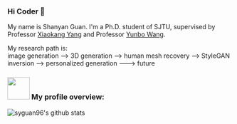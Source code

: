 ### Hi Coder 👋
My name is Shanyan Guan. I'm a Ph.D. student of SJTU, supervised by Professor [Xiaokang Yang](https://scholar.google.com/citations?user=yDEavdMAAAAJ&hl=zh-CN) and Professor [Yunbo Wang](https://scholar.google.com/citations?hl=en&user=C8bGfr0AAAAJ&view_op=list_works). 

My research path is:  
image generation --> 3D generation --> human mesh recovery --> StyleGAN inversion --> personalized generation ---> future 


### <img src="https://media.giphy.com/media/l46Cei9gnXaJFGInu/giphy.gif" width="50"> My profile overview:
![syguan96's github stats](https://github-readme-stats.vercel.app/api?username=syguan96&show_icons=true)

